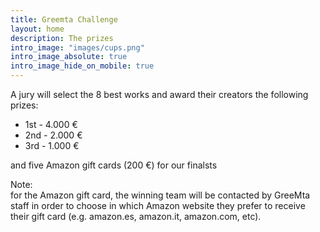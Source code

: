 ```yaml
---
title: Greemta Challenge
layout: home
description: The prizes
intro_image: "images/cups.png"
intro_image_absolute: true
intro_image_hide_on_mobile: true
---
```


A jury will select the 8 best works and award their creators the following prizes:

* 1st - 4.000 &euro;
* 2nd - 2.000 &euro;
* 3rd - 1.000 &euro;


and five Amazon gift cards (200 &euro;) for our finalsts 


Note:<br/>for the Amazon gift card, the winning team will be contacted by GreeMta staff in order to choose in which Amazon website they prefer to receive their gift card (e.g. amazon.es, amazon.it, amazon.com, etc).
